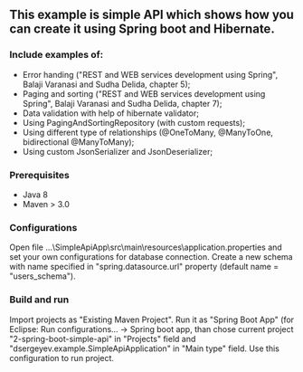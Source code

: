 ## This example is simple API which shows how you can create it using Spring boot and Hibernate.

### Include examples of: 
* Error handing ("REST and WEB services development using Spring", Balaji Varanasi and Sudha Delida, chapter 5);
* Paging and sorting ("REST and WEB services development using Spring", Balaji Varanasi and Sudha Delida, chapter 7);
* Data validation with help of hibernate validator;
* Using PagingAndSortingRepository (with custom requests);
* Using different type of relationships (@OneToMany, @ManyToOne, bidirectional @ManyToMany);
* Using custom JsonSerializer and JsonDeserializer;

### Prerequisites

- Java 8
- Maven > 3.0

### Configurations

Open file ...\SimpleApiApp\src\main\resources\application.properties and set your own configurations for database connection.
Create a new schema with name specified in "spring.datasource.url" property (default name = "users_schema").

### Build and run

Import projects as "Existing Maven Project". Run it as "Spring Boot App" (for Eclipse: Run configurations... -> Spring boot app, than chose current project "2-spring-boot-simple-api" in "Projects" field and "dsergeyev.example.SimpleApiApplication" in "Main type" field.
Use this configuration to run project.